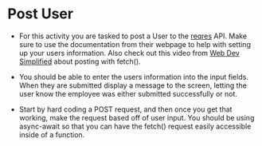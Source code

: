 # Post User

* For this activity you are tasked to post a User to the [reqres](https://reqres.in/) API. Make sure to use the documentation from their webpage to help with setting up your users information. Also check out this video from [Web Dev Simplified](https://youtu.be/cuEtnrL9-H0?t=263) about posting with fetch().

* You should be able to enter the users information into the input fields. When they are submitted display a message to the screen, letting the user know the employee was either submitted successfully or not.

* Start by hard coding a POST request, and then once you get that working, make the request based off of user input. You should be using async-await so that you can have the fetch() request easily accessible inside of a function.

